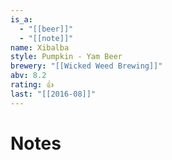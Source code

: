 ```yaml
---
is_a:
  - "[[beer]]"
  - "[[note]]"
name: Xibalba
style: Pumpkin - Yam Beer
brewery: "[[Wicked Weed Brewing]]"
abv: 8.2
rating: 👍
last: "[[2016-08]]"
---
```

# Notes

